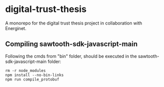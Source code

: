 # digital-trust-thesis
A monorepo for the digital trust thesis project in collaboration with Energinet.


## Compiling sawtooth-sdk-javascript-main
Following the cmds from "bin" folder, should be executed in the sawtooth-sdk-javascript-main folder:
```
rm -r node_modules
npm install --no-bin-links
npm run compile_protobuf
```